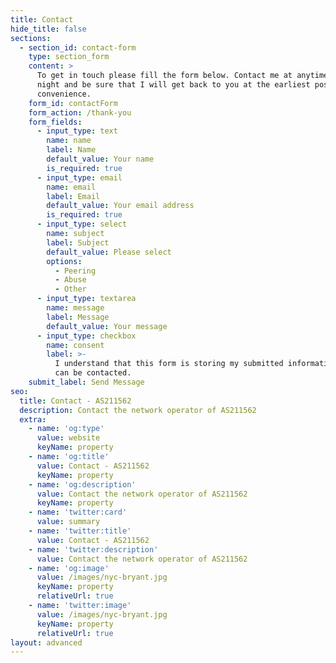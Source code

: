 ```yaml
---
title: Contact
hide_title: false
sections:
  - section_id: contact-form
    type: section_form
    content: >
      To get in touch please fill the form below. Contact me at anytime day or
      night and be sure that I will get back to you at the earliest possible
      convenience.
    form_id: contactForm
    form_action: /thank-you
    form_fields:
      - input_type: text
        name: name
        label: Name
        default_value: Your name
        is_required: true
      - input_type: email
        name: email
        label: Email
        default_value: Your email address
        is_required: true
      - input_type: select
        name: subject
        label: Subject
        default_value: Please select
        options:
          - Peering
          - Abuse
          - Other
      - input_type: textarea
        name: message
        label: Message
        default_value: Your message
      - input_type: checkbox
        name: consent
        label: >-
          I understand that this form is storing my submitted information so I
          can be contacted.
    submit_label: Send Message
seo:
  title: Contact - AS211562
  description: Contact the network operator of AS211562
  extra:
    - name: 'og:type'
      value: website
      keyName: property
    - name: 'og:title'
      value: Contact - AS211562
      keyName: property
    - name: 'og:description'
      value: Contact the network operator of AS211562
      keyName: property
    - name: 'twitter:card'
      value: summary
    - name: 'twitter:title'
      value: Contact - AS211562
    - name: 'twitter:description'
      value: Contact the network operator of AS211562
    - name: 'og:image'
      value: /images/nyc-bryant.jpg
      keyName: property
      relativeUrl: true
    - name: 'twitter:image'
      value: /images/nyc-bryant.jpg
      keyName: property
      relativeUrl: true
layout: advanced
---
```

